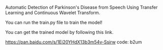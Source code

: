 Automatic Detection of Parkinson's Disease from Speech Using Transfer Learning and Continuous Wavelet Transform.

You can run the train.py file to train the model!

You can get the trained model by following this link.

https://pan.baidu.com/s/1Ei20YHdX13b3m54v-Ssirw 
code: b2um 
